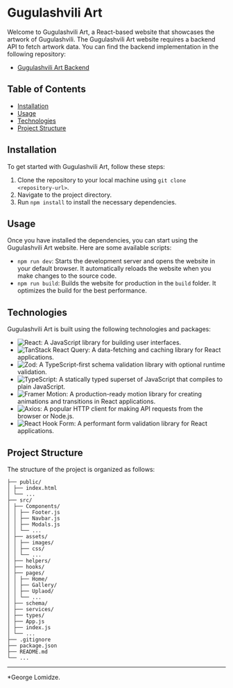 # Gugulashvili Art

Welcome to Gugulashvili Art, a React-based website that showcases the artwork of Gugulashvili.
The Gugulashvili Art website requires a backend API to fetch artwork data. You can find the backend implementation in the following repository:
- [Gugulashvili Art Backend](https://github.com/geo318/server-gugulashvili-art)

## Table of Contents

- [Installation](#installation)
- [Usage](#usage)
- [Technologies](#technologies)
- [Project Structure](#project-structure)

## Installation

To get started with Gugulashvili Art, follow these steps:

1. Clone the repository to your local machine using `git clone <repository-url>`.
2. Navigate to the project directory.
3. Run `npm install` to install the necessary dependencies.

## Usage

Once you have installed the dependencies, you can start using the Gugulashvili Art website. Here are some available scripts:

- `npm run dev`: Starts the development server and opens the website in your default browser. It automatically reloads the website when you make changes to the source code.
- `npm run build`: Builds the website for production in the `build` folder. It optimizes the build for the best performance.

## Technologies

Gugulashvili Art is built using the following technologies and packages:

- ![React](https://img.shields.io/badge/-React-61DAFB?logo=react&logoColor=white): A JavaScript library for building user interfaces.
- ![TanStack React Query](https://img.shields.io/badge/-React%20Query-000000?logo=react&logoColor=white): A data-fetching and caching library for React applications.
- ![Zod](https://img.shields.io/badge/-Zod-FDE68A?logo=typescript&logoColor=black): A TypeScript-first schema validation library with optional runtime validation.
- ![TypeScript](https://img.shields.io/badge/-TypeScript-007ACC?logo=typescript&logoColor=white): A statically typed superset of JavaScript that compiles to plain JavaScript.
- ![Framer Motion](https://img.shields.io/badge/-Framer%20Motion-000000?logo=framer&logoColor=blue): A production-ready motion library for creating animations and transitions in React applications.
- ![Axios](https://img.shields.io/badge/-Axios-4E8EE9?logo=axios&logoColor=white): A popular HTTP client for making API requests from the browser or Node.js.
- ![React Hook Form](https://img.shields.io/badge/-React%20Hook%20Form-0DA57A?logo=react&logoColor=white): A performant form validation library for React applications.

## Project Structure

The structure of the project is organized as follows:

```
├── public/
│ ├── index.html
│ └── ...
├── src/
│ ├── Components/
│ │ ├── Footer.js
│ │ ├── Navbar.js
│ │ ├── Modals.js
│ │ └── ...
│ ├── assets/
│ │ ├── images/
│ │ ├── css/
│ │ └── ...
│ ├── helpers/
│ ├── hooks/
│ ├── pages/
│ │ ├── Home/
│ │ ├── Gallery/
│ │ ├── Uplaod/
│ │ └── ...
│ ├── schema/
│ ├── services/
│ ├── types/
│ ├── App.js
│ ├── index.js
│ └── ...
├── .gitignore
├── package.json
├── README.md
└── ...
```
---
*George Lomidze.
